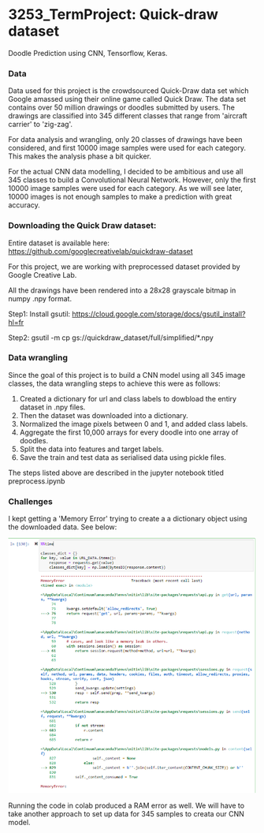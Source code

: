 # 3253_TermProject: Quick-draw dataset

Doodle Prediction using CNN, Tensorflow, Keras.

### Data
Data used for this project is the crowdsourced Quick-Draw data set which Google amassed using their online game called Quick Draw. The data set contains over 50 million drawings or doodles submitted by users. The drawings are classified into 345 different classes that range from 'aircraft carrier' to 'zig-zag'. 

For data analysis and wrangling, only 20 classes of drawings have been considered, and first 10000 image samples were used for each category. This makes the analysis phase a bit quicker. 

For the actual CNN data modelling, I decided to be ambitious and use all 345 classes to build a Convolutional Neural Network. However, only the first 10000 image samples were used for each category. As we will see later, 10000 images is not enough samples to make a prediction with great accuracy. 

### Downloading the Quick Draw dataset: 
 Entire dataset is available here: 
  https://github.com/googlecreativelab/quickdraw-dataset
  
  For this project, we are working with preprocessed dataset provided by Google Creative Lab.
  
  All the drawings have been rendered into a 28x28 grayscale bitmap in numpy .npy format. 
  

Step1: Install gsutil:  https://cloud.google.com/storage/docs/gsutil_install?hl=fr

Step2: gsutil -m cp gs://quickdraw_dataset/full/simplified/*.npy

### Data wrangling

Since the goal of this project is to build a CNN model using all 345 image classes, the data wrangling steps to achieve this were as follows: 
1) Created a dictionary for url and class labels to dowbload the entiry dataset in .npy files. 
2) Then the dataset was downloaded into a dictionary. 
3) Normalized the image pixels between 0 and 1, and added class labels. 
4) Aggregate the first 10,000 arrays for every doodle into one array of doodles. 
5) Split the data into features and target labels. 
6) Save the train and test data as serialised data using pickle files. 

The steps listed above are described in the jupyter notebook titled preprocess.ipynb

### Challenges

I kept getting a 'Memory Error' trying to create a a dictionary object using the downloaded data. See below: 

![Image description](https://github.com/npsquared/3253_TermProject/blob/master/images/MemoryError.PNG)

Running the code in colab produced a RAM error as well. We will have to take another approach to set up data for 345 samples to creata our CNN model. 
